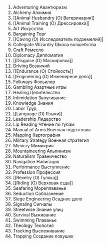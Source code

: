 1. Adventuring Авантюризм
2. Alchemy Алхимия
3. [[Animal Husbandry (О) Ветеринария]]  
4. [[Animal Training (О) Дрессировка]] 
5. Art Искусство
6. Bargaining Торг
7. [[Caving (О) Исследователь подземелий]]
8. Collegiate Wizardry Школа волшебства
9. Craft Ремесло
10. Diplomacy Дипломатия
11. [[Disguise (О) Маскировка]]
12. Driving Возничий
13. [[Endurance (О) Стойкость]] 
14. [[Engineering (О) Инженерное дело]] 
15. Folkways Фольклор
16. Gambling Азартные игры
17. Healing Целительство
18. Intimidation Запугивание
19. Knowledge Знания
20. Labor Труд
21. [[Language (О) Языки]]  
22. Leadership Лидерство
23. Lip Reading Чтение по губам
24. Manual of Arms Военная подготовка
25. Мapping Картография
26. Military Strategy Военная стратегия
27. Mimicry Мимикрия
28. Mountaineering Альпинизм
29. Naturalism Травничество
30. Navigation Навигация
31. Performance Выступление
32. Profession Профессия
33. [[Revelry (О) Гуляка]]
34. [[Riding (О) Верховая езда]]
35. Seafaring Мореплаванье
36. Seduction Соблазнение
37. Siege Engineering Осадное дело
38. Signaling Сигналы
39. Streetwise Знание улиц
40. Survival Выживание
41. Swimming Плаванье
42. Theology Теология
43. Tracking Выслеживание
44. Trapping Создание ловушек